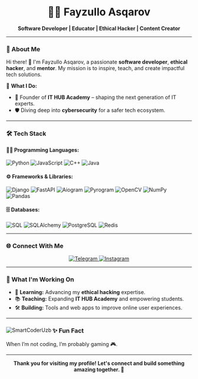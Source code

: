 <h1 align="center">👨‍💻 Fayzullo Asqarov</h1>  

<p align="center">  
  <b>Software Developer | Educator | Ethical Hacker | Content Creator</b>  
</p>  

---

### 🌟 About Me  

Hi there! 👋 I'm Fayzullo Asqarov, a passionate **software developer**, **ethical hacker**, and **mentor**. My mission is to inspire, teach, and create impactful tech solutions.  

🔑 **What I Do:**  
- 🏫 Founder of **IT HUB Academy** – shaping the next generation of IT experts.  
- 🛡️ Diving deep into **cybersecurity** for a safer tech ecosystem.  
---

### 🛠 Tech Stack  

#### 👨‍💻 **Programming Languages:**  
![Python](https://img.shields.io/badge/Python-3776AB?style=flat-square&logo=python&logoColor=white)      ![JavaScript](https://img.shields.io/badge/JavaScript-F7DF1E?style=flat-square&logo=javascript&logoColor=black)      ![C++](https://img.shields.io/badge/C++-00599C?style=flat-square&logo=cplusplus&logoColor=white)      ![Java](https://img.shields.io/badge/Java-007396?style=flat-square&logo=java&logoColor=white)  

#### ⚙️ **Frameworks & Libraries:**  
![Django](https://img.shields.io/badge/Django-092E20?style=flat-square&logo=django&logoColor=white)      ![FastAPI](https://img.shields.io/badge/FastAPI-009688?style=flat-square&logo=fastapi&logoColor=white)      ![Aiogram](https://img.shields.io/badge/Aiogram-2CA5E0?style=flat-square&logo=telegram&logoColor=white)      ![Pyrogram](https://img.shields.io/badge/Pyrogram-1C1E24?style=flat-square&logo=telegram&logoColor=white)      ![OpenCV](https://img.shields.io/badge/OpenCV-5C3EE8?style=flat-square&logo=opencv&logoColor=white)      ![NumPy](https://img.shields.io/badge/NumPy-013243?style=flat-square&logo=numpy&logoColor=white)      ![Pandas](https://img.shields.io/badge/Pandas-150458?style=flat-square&logo=pandas&logoColor=white)  

#### 🗄️ **Databases:**  
![SQL](https://img.shields.io/badge/SQL-336791?style=flat-square&logo=microsoft-sql-server&logoColor=white)      ![SQLAlchemy](https://img.shields.io/badge/SQLAlchemy-CA4245?style=flat-square&logo=data:image/svg+xml;base64&logoColor=white)      ![PostgreSQL](https://img.shields.io/badge/PostgreSQL-336791?style=flat-square&logo=postgresql&logoColor=white)      ![Redis](https://img.shields.io/badge/Redis-DC382D?style=flat-square&logo=redis&logoColor=white)  

---

### 🌐 Connect With Me  

<p align="center">  
  <a href="https://t.me/coder_pro" target="_blank">  
    <img alt="Telegram" src="https://img.shields.io/badge/Telegram-2CA5E0?style=for-the-badge&logo=telegram&logoColor=white" />  
  </a>
  <a href="https://instagram.com/fayzullo_asqarov" target="_blank">  
    <img alt="Instagram" src="https://img.shields.io/badge/Instagram-E4405F?style=for-the-badge&logo=instagram&logoColor=white" />  
  </a>  
</p>  

---

### 🚀 What I'm Working On  

- 🌱 **Learning:** Advancing my **ethical hacking** expertise.  
- 📚 **Teaching:** Expanding **IT HUB Academy** and empowering students.  
- 🛠 **Building:** Tools and web apps to improve online user experiences.  

---

<div>

<img align="left" src="https://github-readme-stats.vercel.app/api?username=SmartCoderUzb&show_icons=true&theme=tokyonight&hide_border=true&include_all_commits=true&count_private=true" alt="SmartCoderUzb" />
<div/>
  
### ✨ Fun Fact  

When I’m not coding, I’m probably gaming 🎮.

---

<p align="center">  
  <b>Thank you for visiting my profile! Let's connect and build something amazing together. 🚀</b>  
</p>  
